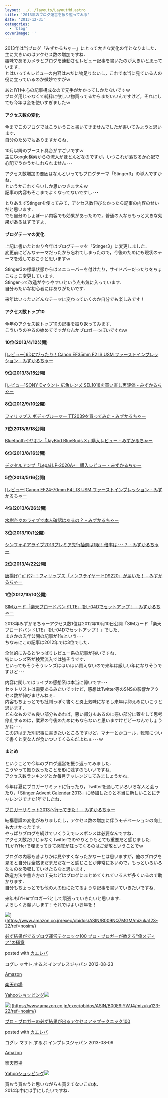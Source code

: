```yaml
---
layout: ../../layouts/LayoutMd.astro
title: '2013年のブログ運営を振り返ってみる'
date: '2013-12-31'
categories:
  - 'blog'
coverImage: ''
---
```


2013年は当ブログ「みずかるちゃー」にとって大きな変化の年となりました．  
主に大きいのはアクセス数の増加ですね．  
趣味であるカメラとブログを連動させレビュー記事を書いたのが大きいと思っています．  
とはいってもレビューの内容は未だに物足りないし，これで本当に見ている人の役に立っているのか微妙ですがｗ

あとIYH中心の記事構成なので元手がかかってしかたないですｗ  
ブログ用じゃなくて純粋に欲しい物買ってるからまだいいんですけど，それにしても今年は金を使いすぎましたｗ

#### アクセス数の変化

今までこのブログではこういうこと書いてきませんでしたが書いてみようと思います．  
自分のためでもありますからね．

10月以降のブースト具合がすごいですｗ  
主にGoogle検索からの流入がほとんどなのですが，いつこれが落ちるか心配で心配でうかうかしれられません･･･

アクセス数増加の要因はなんといってもブログテーマ「Stinger3」の導入ですかね．  
というかこれくらいしか思いつきませんｗ  
記事の内容もそこまでよくなってないですし･･･

とりあえずStingerを使ってみて，アクセス数伸びなかったら記事の内容のせいだと思います．  
でも自分のしょぼ～い内容でも効果があったので，普通の人ならもっと大きな効果があるはずですよ．

#### ブログテーマの変化

上記に書いたとおり今年はブログテーマを「Stinger3」に変更しました．  
変更前にどんなテーマだったから忘れてしまったので，今後のためにも現状のテーマを残しておこうと思いますｗ

Stinger3の標準状態からはメニューバーを付けたり，サイドバーだったりをちょこちょこ変更しています．  
Stingerって改造がやりやすいという点も気に入っています．  
自分みたいな初心者にはありがたいです．

来年はいったいどんなテーマに変わっていくのか自分でも楽しみです！

#### アクセス数トップ10

今年のアクセス数トップ10の記事を振り返ってみます．  
こういうのやるの始めてですがなんかブロガーっぽいですねｗ

#### 10位(2013/4/12公開)

[\[レビュー\]6Dにぴったり！Canon EF35mm F2 IS USM ファーストインプレッション \- みずかるちゃー](https://mizuka123.net/archive/3291/)

#### 9位(2013/3/15公開)

[\[レビュー\]SONY Eマウント 広角レンズ SEL1018を買い直し再評価 \- みずかるちゃー](https://mizuka123.net/archive/3004/)

#### 8位(2012/9/10公開)

[フィリップス ボディグルーマー TT2039を買ってみた \- みずかるちゃー](https://mizuka123.net/archive/777/)

#### 7位(2013/8/18公開)

[Bluetoothイヤホン「JayBird BlueBuds X」購入レビュー \- みずかるちゃー](https://mizuka123.net/archive/4036/)

#### 6位(2013/8/16公開)

[デジタルアンプ「Lepai LP\-2020A\+」購入レビュー \- みずかるちゃー](https://mizuka123.net/archive/4027/)

#### 5位(2013/5/16公開)

[\[レビュー\]Canon EF24\-70mm F4L IS USM ファーストインプレッション \- みずかるちゃー](https://mizuka123.net/archive/3583/)

#### 4位(2013/6/26公開)

[水樹奈々のライブで本人確認はあるの？ \- みずかるちゃー](https://mizuka123.net/archive/3839/)

#### 3位(2013/10/1公開)

[シンフォギアライブ2013プレミア先行抽選は1限！倍率は･･･？ \- みずかるちゃー](https://mizuka123.net/archive/4156/)

#### 2位(2013/4/22公開)

[唐揚げ\(ﾟдﾟ\)ｳﾏｰ！フィリップス「ノンフライヤー HD9220」が届いた！ \- みずかるちゃー](https://mizuka123.net/archive/3464/)

#### 1位(2012/10/10公開)

[SIMカード「楽天ブロードバンドLTE」をL\-04Dでセットアップ！ \- みずかるちゃー](https://mizuka123.net/archive/1031/)

2013年みずかるちゃーアクセス数1位は2012年10月10日公開「SIMカード「楽天ブロードバンドLTE」をL-04Dでセットアップ！」でした．  
まさかの去年公開の記事が1位という･･･  
ちなみにこの記事は2012年では3位でした．

全体的にみるとやっぱりレビュー系の記事が強いですね．  
特にレンズ系が検索流入では強そうです．  
といってもそうそうレンズはほいほい買えないので来年は厳しい年になりそうですけど･･･

内容に関してはライブの感想系は本当に弱いです･･･  
セットリストは需要あるみたいですけど，感想はTwitter等のSNSの影響かアクセス数が伸びませんねぇ．  
内容もちょっとでも批判っぽく書くと炎上気味になるし来年は抑えめにいこうと思います．  
どんなものでも良い部分もあれば，悪い部分もあるのに悪い部分に蓋をして思考停止するのは，業界の今後のためにもならないと思いますけどどーなんでしょうかね･･･．  
この辺はまた別記事に書きたいところですけど，マナーとかコール，転売について書くと変な人が食いついてくるんだよねぇ･･･ｗ

#### まとめ

ということで今年のブログ運営を振り返ってみました．  
こうやって振り返ったことを形に残すのもいいですね．  
アクセス数ランキングとか毎月チャレンジしてみましょうかね．

今年は夏にブロガーサミットに行ったり，Twitterを通していろいろな人と会ったり，「[Stinger Advent Calendar 2013](http://www.adventar.org/calendars/90)」に参加したりと本当に新しいことにチャレンジできた1年でしたね．

[ブロガーサミット2013へ行ってきた！ \- みずかるちゃー](https://mizuka123.net/)

結構意識の変化がありましたし，アクセス数の増加に伴うモチベーションの向上も大きかったです．  
やっぱりブログを続けていくうえでレスポンスは必要なんですね．  
アクセス数だけじゃなくTwitterでのやりとりもとても重要だと感じました．  
TLがIYHerで埋まってきて感覚が狂ってくるのはご愛敬ということでｗ

ブログの内容も昔よりかは見やすくなったかなーとは思いますが，他のブログを見ると自分は全然まだまだだなーと感じことが非常に多いので，もっといろいろなものを吸収していけたらなと思います．  
改造方法や書き方の工夫などはブログにまとめてくれている人が多くいるので助かります．  
自分もちょっとでも他の人の役にたてるような記事を書いていきたいですね．

来年もIYHerブロガー?として頑張っていきたいと思います．  
よろしくお願いします！それではよいお年を！

![](/archive/images/51R5X8BZm-L._SL160_.jpg)](https://www.amazon.co.jp/exec/obidos/ASIN/B009NQ7MGM/mizuka123-22/ref=nosim/)

[必ず結果がでるブログ運営テクニック100 プロ・ブロガーが教える"俺メディア"の極意](https://www.amazon.co.jp/exec/obidos/ASIN/B009NQ7MGM/mizuka123-22/ref=nosim/)

posted with [カエレバ](http://kaereba.com)

コグレ マサト,するぷ インプレスジャパン 2012-08-23

[Amazon](http://www.amazon.co.jp/gp/search?keywords=%8B%C9%88%D3%20%83u%83%8D%83O%89%5E%89c%83e%83N%83j%83b%83N100&__mk_ja_JP=%83J%83%5E%83J%83i&tag=mizuka123-22 'アマゾン')

[楽天市場](http://hb.afl.rakuten.co.jp/hgc/032b53ee.4b34c5ee.0f4a541e.f440145e/?pc=http%3A%2F%2Fsearch.rakuten.co.jp%2Fsearch%2Fmall%2F%25E6%25A5%25B5%25E6%2584%258F%2520%25E3%2583%2596%25E3%2583%25AD%25E3%2582%25B0%25E9%2581%258B%25E5%2596%25B6%25E3%2583%2586%25E3%2582%25AF%25E3%2583%258B%25E3%2583%2583%25E3%2582%25AF100%2F-%2Ff.1-p.1-s.1-sf.0-st.A-v.2%3Fx%3D0%26scid%3Daf_ich_link_urltxt%26m%3Dhttp%3A%2F%2Fm.rakuten.co.jp%2F '楽天市場')

[Yahooショッピング![](//ad.jp.ap.valuecommerce.com/servlet/gifbanner?sid=3066752&pid=881990642)](//ck.jp.ap.valuecommerce.com/servlet/referral?sid=3066752&pid=881990642&vc_url=http%3A%2F%2Fshopping.search.yahoo.co.jp%2Fsearch%3FuIv%3Don%26ei%3DUTF-8%26tab_ex%3Dcommerce%26slider%3D0%26va%3D%25E6%25A5%25B5%25E6%2584%258F%2520%25E3%2583%2596%25E3%2583%25AD%25E3%2582%25B0%25E9%2581%258B%25E5%2596%25B6%25E3%2583%2586%25E3%2582%25AF%25E3%2583%258B%25E3%2583%2583%25E3%2582%25AF100 'Yahooショッピング')

![](/archive/images/51OmKlbWagL._SL160_.jpg)](https://www.amazon.co.jp/exec/obidos/ASIN/B00E9IYWJ4/mizuka123-22/ref=nosim/)

[プロ・ブロガーの必ず結果が出るアクセスアップテクニック100](https://www.amazon.co.jp/exec/obidos/ASIN/B00E9IYWJ4/mizuka123-22/ref=nosim/)

posted with [カエレバ](http://kaereba.com)

コグレ マサト,するぷ インプレスジャパン 2013-08-09

[Amazon](http://www.amazon.co.jp/gp/search?keywords=%83A%83N%83Z%83X%83A%83b%83v%83e%83N%83j%83b%83N100%20%83v%83%8D%81E%83u%83%8D%83K%81%5B&__mk_ja_JP=%83J%83%5E%83J%83i&tag=mizuka123-22 'アマゾン')

[楽天市場](http://hb.afl.rakuten.co.jp/hgc/032b53ee.4b34c5ee.0f4a541e.f440145e/?pc=http%3A%2F%2Fsearch.rakuten.co.jp%2Fsearch%2Fmall%2F%25E3%2582%25A2%25E3%2582%25AF%25E3%2582%25BB%25E3%2582%25B9%25E3%2582%25A2%25E3%2583%2583%25E3%2583%2597%25E3%2583%2586%25E3%2582%25AF%25E3%2583%258B%25E3%2583%2583%25E3%2582%25AF100%2520%25E3%2583%2597%25E3%2583%25AD%25E3%2583%25BB%25E3%2583%2596%25E3%2583%25AD%25E3%2582%25AC%25E3%2583%25BC%2F-%2Ff.1-p.1-s.1-sf.0-st.A-v.2%3Fx%3D0%26scid%3Daf_ich_link_urltxt%26m%3Dhttp%3A%2F%2Fm.rakuten.co.jp%2F '楽天市場')

[Yahooショッピング![](//ad.jp.ap.valuecommerce.com/servlet/gifbanner?sid=3066752&pid=881990642)](//ck.jp.ap.valuecommerce.com/servlet/referral?sid=3066752&pid=881990642&vc_url=http%3A%2F%2Fshopping.search.yahoo.co.jp%2Fsearch%3FuIv%3Don%26ei%3DUTF-8%26tab_ex%3Dcommerce%26slider%3D0%26va%3D%25E3%2582%25A2%25E3%2582%25AF%25E3%2582%25BB%25E3%2582%25B9%25E3%2582%25A2%25E3%2583%2583%25E3%2583%2597%25E3%2583%2586%25E3%2582%25AF%25E3%2583%258B%25E3%2583%2583%25E3%2582%25AF100%2520%25E3%2583%2597%25E3%2583%25AD%25E3%2583%25BB%25E3%2583%2596%25E3%2583%25AD%25E3%2582%25AC%25E3%2583%25BC 'Yahooショッピング')

買おう買おうと思いながらも買えてないこの本．  
2014年中には手にしたいですね．
